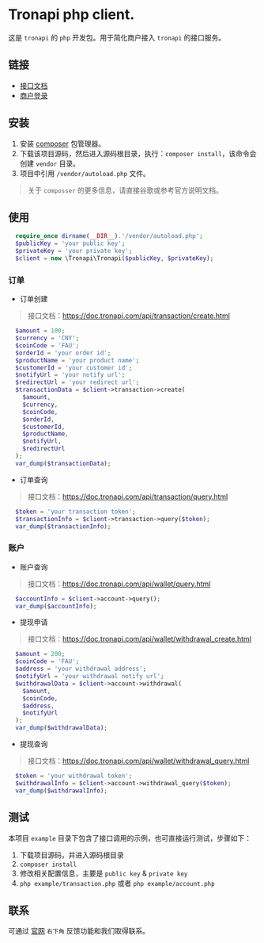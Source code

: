 # Tronapi php client.

这是 `tronapi` 的 `php` 开发包。用于简化商户接入 `tronapi` 的接口服务。

## 链接

- [接口文档](https://doc.tronapi.com)
- [商户登录](https://pro.tronapi.com)

## 安装

1. 安装 [composer](https://getcomposer.org/) 包管理器。
2. 下载该项目源码，然后进入源码根目录，执行：`composer install`，该命令会创建 `vendor` 目录。
3. 项目中引用 `/vendor/autoload.php` 文件。

> 关于 `composser` 的更多信息，请直接谷歌或参考官方说明文档。

## 使用

```php
  require_once dirname(__DIR__).'/vendor/autoload.php';
  $publicKey = 'your public key';
  $privateKey = 'your private key';
  $client = new \Tronapi\Tronapi($publicKey, $privateKey);
```

### 订单

- 订单创建

> 接口文档：https://doc.tronapi.com/api/transaction/create.html

```php
  $amount = 100;
  $currency = 'CNY';
  $coinCode = 'FAU';
  $orderId = 'your order id';
  $productName = 'your product name';
  $customerId = 'your customer id';
  $notifyUrl = 'your notify url';
  $redirectUrl = 'your redirect url';
  $transactionData = $client->transaction->create(
    $amount,
    $currency,
    $coinCode,
    $orderId,
    $customerId,
    $productName,
    $notifyUrl,
    $redirectUrl
  );
  var_dump($transactionData);
```

- 订单查询

> 接口文档：https://doc.tronapi.com/api/transaction/query.html

```php
  $token = 'your transaction token';
  $transactionInfo = $client->transaction->query($token);
  var_dump($transactionInfo);
```

### 账户

- 账户查询

> 接口文档：https://doc.tronapi.com/api/wallet/query.html

```php
  $accountInfo = $client->account->query();
  var_dump($accountInfo);
```

- 提现申请

> 接口文档：https://doc.tronapi.com/api/wallet/withdrawal_create.html

```php
  $amount = 200;
  $coinCode = 'FAU';
  $address = 'your withdrawal address';
  $notifyUrl = 'your withdrawal notify url';
  $withdrawalData = $client->account->withdrawal(
    $amount,
    $coinCode,
    $address,
    $notifyUrl
  );
  var_dump($withdrawalData);
```

- 提现查询

> 接口文档：https://doc.tronapi.com/api/wallet/withdrawal_query.html

```php
  $token = 'your withdrawal token';
  $withdrawalInfo = $client->account->withdrawal_query($token);
  var_dump($withdrawalInfo);
```

## 测试

本项目 `example` 目录下包含了接口调用的示例，也可直接运行测试，步骤如下：

1. 下载项目源码，并进入源码根目录
2. `composer install`
3. 修改相关配置信息，主要是 `public key` & `private key`
3. `php example/transaction.php` 或者 `php example/account.php`

## 联系

可通过 [官网](https://doc.tronapi.com) `右下角` 反馈功能和我们取得联系。